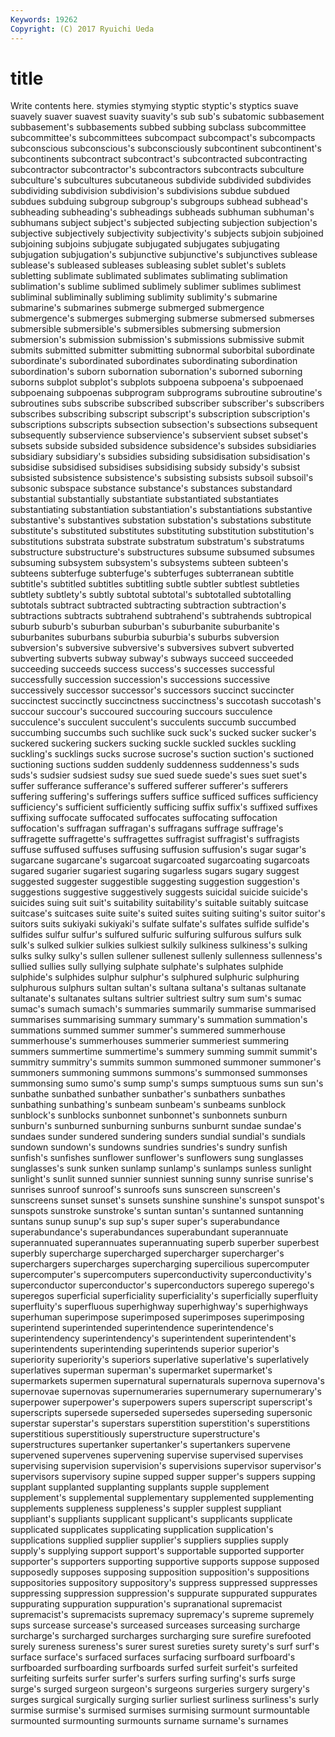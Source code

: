 ```yaml
---
Keywords: 19262 
Copyright: (C) 2017 Ryuichi Ueda
---
```


# title

Write contents here.
stymies stymying styptic styptic's styptics suave suavely suaver
suavest suavity suavity's sub sub's subatomic subbasement subbasement's subbasements subbed
subbing subclass subcommittee subcommittee's subcommittees subcompact subcompact's subcompacts subconscious subconscious's
subconsciously subcontinent subcontinent's subcontinents subcontract subcontract's subcontracted subcontracting subcontractor subcontractor's
subcontractors subcontracts subculture subculture's subcultures subcutaneous subdivide subdivided subdivides subdividing
subdivision subdivision's subdivisions subdue subdued subdues subduing subgroup subgroup's subgroups
subhead subhead's subheading subheading's subheadings subheads subhuman subhuman's subhumans subject
subject's subjected subjecting subjection subjection's subjective subjectively subjectivity subjectivity's subjects
subjoin subjoined subjoining subjoins subjugate subjugated subjugates subjugating subjugation subjugation's
subjunctive subjunctive's subjunctives sublease sublease's subleased subleases subleasing sublet sublet's
sublets subletting sublimate sublimated sublimates sublimating sublimation sublimation's sublime sublimed
sublimely sublimer sublimes sublimest subliminal subliminally subliming sublimity sublimity's submarine
submarine's submarines submerge submerged submergence submergence's submerges submerging submerse submersed
submerses submersible submersible's submersibles submersing submersion submersion's submission submission's submissions
submissive submit submits submitted submitter submitting subnormal suborbital subordinate subordinate's
subordinated subordinates subordinating subordination subordination's suborn subornation subornation's suborned suborning
suborns subplot subplot's subplots subpoena subpoena's subpoenaed subpoenaing subpoenas subprogram
subprograms subroutine subroutine's subroutines subs subscribe subscribed subscriber subscriber's subscribers
subscribes subscribing subscript subscript's subscription subscription's subscriptions subscripts subsection subsection's
subsections subsequent subsequently subservience subservience's subservient subset subset's subsets subside
subsided subsidence subsidence's subsides subsidiaries subsidiary subsidiary's subsidies subsiding subsidisation
subsidisation's subsidise subsidised subsidises subsidising subsidy subsidy's subsist subsisted subsistence
subsistence's subsisting subsists subsoil subsoil's subsonic subspace substance substance's substances
substandard substantial substantially substantiate substantiated substantiates substantiating substantiation substantiation's substantiations
substantive substantive's substantives substation substation's substations substitute substitute's substituted substitutes
substituting substitution substitution's substitutions substrata substrate substratum substratum's substratums substructure
substructure's substructures subsume subsumed subsumes subsuming subsystem subsystem's subsystems subteen
subteen's subteens subterfuge subterfuge's subterfuges subterranean subtitle subtitle's subtitled subtitles
subtitling subtle subtler subtlest subtleties subtlety subtlety's subtly subtotal subtotal's
subtotalled subtotalling subtotals subtract subtracted subtracting subtraction subtraction's subtractions subtracts
subtrahend subtrahend's subtrahends subtropical suburb suburb's suburban suburban's suburbanite suburbanite's
suburbanites suburbans suburbia suburbia's suburbs subversion subversion's subversive subversive's subversives
subvert subverted subverting subverts subway subway's subways succeed succeeded succeeding
succeeds success success's successes successful successfully succession succession's successions successive
successively successor successor's successors succinct succincter succinctest succinctly succinctness succinctness's
succotash succotash's succour succour's succoured succouring succours succulence succulence's succulent
succulent's succulents succumb succumbed succumbing succumbs such suchlike suck suck's
sucked sucker sucker's suckered suckering suckers sucking suckle suckled suckles
suckling suckling's sucklings sucks sucrose sucrose's suction suction's suctioned suctioning
suctions sudden suddenly suddenness suddenness's suds suds's sudsier sudsiest sudsy
sue sued suede suede's sues suet suet's suffer sufferance sufferance's
suffered sufferer sufferer's sufferers suffering suffering's sufferings suffers suffice sufficed
suffices sufficiency sufficiency's sufficient sufficiently sufficing suffix suffix's suffixed suffixes
suffixing suffocate suffocated suffocates suffocating suffocation suffocation's suffragan suffragan's suffragans
suffrage suffrage's suffragette suffragette's suffragettes suffragist suffragist's suffragists suffuse suffused
suffuses suffusing suffusion suffusion's sugar sugar's sugarcane sugarcane's sugarcoat sugarcoated
sugarcoating sugarcoats sugared sugarier sugariest sugaring sugarless sugars sugary suggest
suggested suggester suggestible suggesting suggestion suggestion's suggestions suggestive suggestively suggests
suicidal suicide suicide's suicides suing suit suit's suitability suitability's suitable
suitably suitcase suitcase's suitcases suite suite's suited suites suiting suiting's
suitor suitor's suitors suits sukiyaki sukiyaki's sulfate sulfate's sulfates sulfide
sulfide's sulfides sulfur sulfur's sulfured sulfuric sulfuring sulfurous sulfurs sulk
sulk's sulked sulkier sulkies sulkiest sulkily sulkiness sulkiness's sulking sulks
sulky sulky's sullen sullener sullenest sullenly sullenness sullenness's sullied sullies
sully sullying sulphate sulphate's sulphates sulphide sulphide's sulphides sulphur sulphur's
sulphured sulphuric sulphuring sulphurous sulphurs sultan sultan's sultana sultana's sultanas
sultanate sultanate's sultanates sultans sultrier sultriest sultry sum sum's sumac
sumac's sumach sumach's summaries summarily summarise summarised summarises summarising summary
summary's summation summation's summations summed summer summer's summered summerhouse summerhouse's
summerhouses summerier summeriest summering summers summertime summertime's summery summing summit
summit's summitry summitry's summits summon summoned summoner summoner's summoners summoning
summons summons's summonsed summonses summonsing sumo sumo's sump sump's sumps
sumptuous sums sun sun's sunbathe sunbathed sunbather sunbather's sunbathers sunbathes
sunbathing sunbathing's sunbeam sunbeam's sunbeams sunblock sunblock's sunblocks sunbonnet sunbonnet's
sunbonnets sunburn sunburn's sunburned sunburning sunburns sunburnt sundae sundae's sundaes
sunder sundered sundering sunders sundial sundial's sundials sundown sundown's sundowns
sundries sundries's sundry sunfish sunfish's sunfishes sunflower sunflower's sunflowers sung
sunglasses sunglasses's sunk sunken sunlamp sunlamp's sunlamps sunless sunlight sunlight's
sunlit sunned sunnier sunniest sunning sunny sunrise sunrise's sunrises sunroof
sunroof's sunroofs suns sunscreen sunscreen's sunscreens sunset sunset's sunsets sunshine
sunshine's sunspot sunspot's sunspots sunstroke sunstroke's suntan suntan's suntanned suntanning
suntans sunup sunup's sup sup's super super's superabundance superabundance's superabundances
superabundant superannuate superannuated superannuates superannuating superb superber superbest superbly supercharge
supercharged supercharger supercharger's superchargers supercharges supercharging supercilious supercomputer supercomputer's supercomputers
superconductivity superconductivity's superconductor superconductor's superconductors superego superego's superegos superficial superficiality
superficiality's superficially superfluity superfluity's superfluous superhighway superhighway's superhighways superhuman superimpose
superimposed superimposes superimposing superintend superintended superintendence superintendence's superintendency superintendency's superintendent
superintendent's superintendents superintending superintends superior superior's superiority superiority's superiors superlative
superlative's superlatively superlatives superman superman's supermarket supermarket's supermarkets supermen supernatural
supernaturals supernova supernova's supernovae supernovas supernumeraries supernumerary supernumerary's superpower superpower's
superpowers supers superscript superscript's superscripts supersede superseded supersedes superseding supersonic
superstar superstar's superstars superstition superstition's superstitions superstitious superstitiously superstructure superstructure's
superstructures supertanker supertanker's supertankers supervene supervened supervenes supervening supervise supervised
supervises supervising supervision supervision's supervisions supervisor supervisor's supervisors supervisory supine
supped supper supper's suppers supping supplant supplanted supplanting supplants supple
supplement supplement's supplemental supplementary supplemented supplementing supplements suppleness suppleness's suppler
supplest suppliant suppliant's suppliants supplicant supplicant's supplicants supplicate supplicated supplicates
supplicating supplication supplication's supplications supplied supplier supplier's suppliers supplies supply
supply's supplying support support's supportable supported supporter supporter's supporters supporting
supportive supports suppose supposed supposedly supposes supposing supposition supposition's suppositions
suppositories suppository suppository's suppress suppressed suppresses suppressing suppression suppression's suppurate
suppurated suppurates suppurating suppuration suppuration's supranational supremacist supremacist's supremacists supremacy
supremacy's supreme supremely sups surcease surcease's surceased surceases surceasing surcharge
surcharge's surcharged surcharges surcharging sure surefire surefooted surely sureness sureness's
surer surest sureties surety surety's surf surf's surface surface's surfaced
surfaces surfacing surfboard surfboard's surfboarded surfboarding surfboards surfed surfeit surfeit's
surfeited surfeiting surfeits surfer surfer's surfers surfing surfing's surfs surge
surge's surged surgeon surgeon's surgeons surgeries surgery surgery's surges surgical
surgically surging surlier surliest surliness surliness's surly surmise surmise's surmised
surmises surmising surmount surmountable surmounted surmounting surmounts surname surname's surnames

